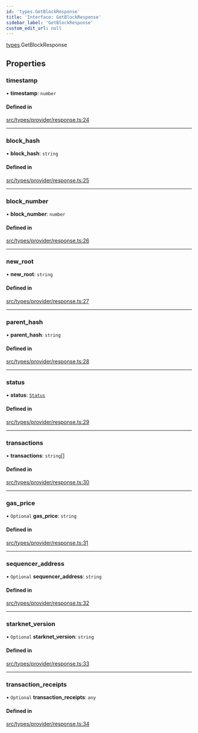 ```yaml
---
id: 'types.GetBlockResponse'
title: 'Interface: GetBlockResponse'
sidebar_label: 'GetBlockResponse'
custom_edit_url: null
---
```


[types](../namespaces/types.md).GetBlockResponse

## Properties

### timestamp

• **timestamp**: `number`

#### Defined in

[src/types/provider/response.ts:24](https://github.com/starknet-io/starknet.js/blob/v5.14.1/src/types/provider/response.ts#L24)

---

### block_hash

• **block_hash**: `string`

#### Defined in

[src/types/provider/response.ts:25](https://github.com/starknet-io/starknet.js/blob/v5.14.1/src/types/provider/response.ts#L25)

---

### block_number

• **block_number**: `number`

#### Defined in

[src/types/provider/response.ts:26](https://github.com/starknet-io/starknet.js/blob/v5.14.1/src/types/provider/response.ts#L26)

---

### new_root

• **new_root**: `string`

#### Defined in

[src/types/provider/response.ts:27](https://github.com/starknet-io/starknet.js/blob/v5.14.1/src/types/provider/response.ts#L27)

---

### parent_hash

• **parent_hash**: `string`

#### Defined in

[src/types/provider/response.ts:28](https://github.com/starknet-io/starknet.js/blob/v5.14.1/src/types/provider/response.ts#L28)

---

### status

• **status**: [`Status`](../namespaces/types.md#status)

#### Defined in

[src/types/provider/response.ts:29](https://github.com/starknet-io/starknet.js/blob/v5.14.1/src/types/provider/response.ts#L29)

---

### transactions

• **transactions**: `string`[]

#### Defined in

[src/types/provider/response.ts:30](https://github.com/starknet-io/starknet.js/blob/v5.14.1/src/types/provider/response.ts#L30)

---

### gas_price

• `Optional` **gas_price**: `string`

#### Defined in

[src/types/provider/response.ts:31](https://github.com/starknet-io/starknet.js/blob/v5.14.1/src/types/provider/response.ts#L31)

---

### sequencer_address

• `Optional` **sequencer_address**: `string`

#### Defined in

[src/types/provider/response.ts:32](https://github.com/starknet-io/starknet.js/blob/v5.14.1/src/types/provider/response.ts#L32)

---

### starknet_version

• `Optional` **starknet_version**: `string`

#### Defined in

[src/types/provider/response.ts:33](https://github.com/starknet-io/starknet.js/blob/v5.14.1/src/types/provider/response.ts#L33)

---

### transaction_receipts

• `Optional` **transaction_receipts**: `any`

#### Defined in

[src/types/provider/response.ts:34](https://github.com/starknet-io/starknet.js/blob/v5.14.1/src/types/provider/response.ts#L34)
